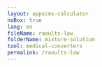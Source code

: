 ```yaml
---
layout: appscms-calculator
noBox: true
lang: en
fileName: raoults-law
folderName: mixture-solution
tool: medical-converters
permalink: /raoults-law
---
```



